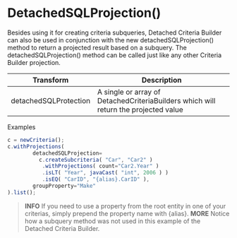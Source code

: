 # DetachedSQLProjection()

Besides using it for creating criteria subqueries, Detached Criteria Builder can also be used in conjunction with the new detachedSQLProjection() method to return a projected result based on a subquery. The detachedSQLProjection() method can be called just like any other Criteria Builder projection.

| Transform             | Description                                                                         |
| --------------------- | ----------------------------------------------------------------------------------- |
| detachedSQLProtection | A single or array of DetachedCriteriaBuilders which will return the projected value |

Examples

```javascript
c = newCriteria();
c.withProjections(
        detachedSQLProjection= 
          c.createSubcriteria( "Car", "Car2" )
           .withProjections( count="Car2.Year" )
           .isLT( "Year", javaCast( "int", 2006 ) )
           .isEQ( "CarID", "{alias}.CarID" ),           
        groupProperty="Make"
).list();
```

> **INFO** If you need to use a property from the root entity in one of your criterias, simply prepend the property name with {alias}. **MORE** Notice how a subquery method was not used in this example of the Detached Criteria Builder.
